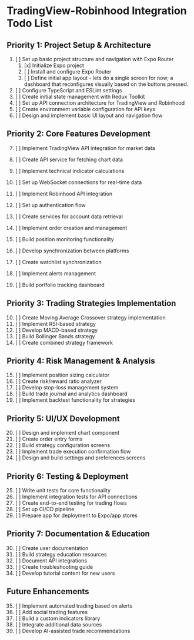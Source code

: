 # TradingView-Robinhood Integration Todo List

## Priority 1: Project Setup & Architecture

1. [ ] Set up basic project structure and navigation with Expo Router
    1. [x] Initialize Expo project
    2. [ ] Install and configure Expo Router
    3. [ ] Define initial app layout - lets do a single screen for now; a dashboard that reconfigures visually based on the buttons pressed.
2. [ ] Configure TypeScript and ESLint settings
3. [ ] Create initial state management with Redux Toolkit
4. [ ] Set up API connection architecture for TradingView and Robinhood
5. [ ] Create environment variable configuration for API keys
6. [ ] Design and implement basic UI layout and navigation flow

## Priority 2: Core Features Development

7. [ ] Implement TradingView API integration for market data
  1. [ ] Create API service for fetching chart data
  2. [ ] Implement technical indicator calculations
  3. [ ] Set up WebSocket connections for real-time data
  
8. [ ] Implement Robinhood API integration
  1. [ ] Set up authentication flow
  2. [ ] Create services for account data retrieval
  3. [ ] Implement order creation and management
  4. [ ] Build position monitoring functionality
  
9. [ ] Develop synchronization between platforms
  1. [ ] Create watchlist synchronization
  2. [ ] Implement alerts management
  3. [ ] Build portfolio tracking dashboard

## Priority 3: Trading Strategies Implementation

10. [ ] Create Moving Average Crossover strategy implementation
11. [ ] Implement RSI-based strategy
12. [ ] Develop MACD-based strategy
13. [ ] Build Bollinger Bands strategy
14. [ ] Create combined strategy framework

## Priority 4: Risk Management & Analysis

15. [ ] Implement position sizing calculator
16. [ ] Create risk/reward ratio analyzer
17. [ ] Develop stop-loss management system
18. [ ] Build trade journal and analytics dashboard
19. [ ] Implement backtest functionality for strategies

## Priority 5: UI/UX Development

20. [ ] Design and implement chart component
21. [ ] Create order entry forms
22. [ ] Build strategy configuration screens
23. [ ] Implement trade execution confirmation flow
24. [ ] Design and build settings and preferences screens

## Priority 6: Testing & Deployment

25. [ ] Write unit tests for core functionality
26. [ ] Implement integration tests for API connections
27. [ ] Create end-to-end testing for trading flows
28. [ ] Set up CI/CD pipeline
29. [ ] Prepare app for deployment to Expo/app stores

## Priority 7: Documentation & Education

30. [ ] Create user documentation
31. [ ] Build strategy education resources
32. [ ] Document API integrations
33. [ ] Create troubleshooting guide
34. [ ] Develop tutorial content for new users

## Future Enhancements

35. [ ] Implement automated trading based on alerts
36. [ ] Add social trading features
37. [ ] Build a custom indicators library
38. [ ] Integrate additional data sources
39. [ ] Develop AI-assisted trade recommendations 